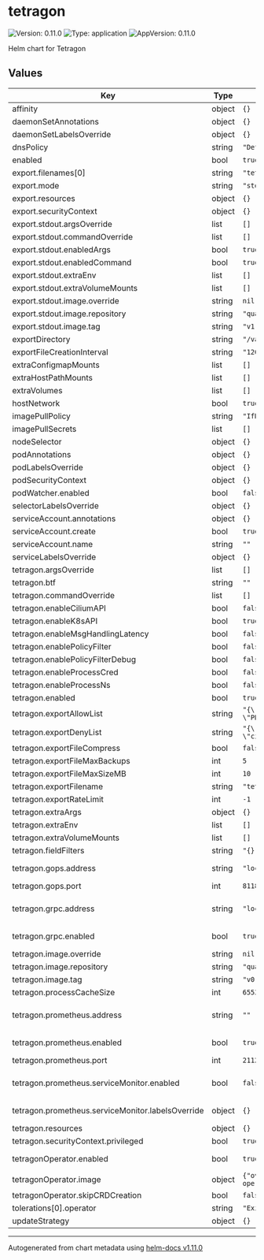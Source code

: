 # tetragon

![Version: 0.11.0](https://img.shields.io/badge/Version-0.11.0-informational?style=flat-square) ![Type: application](https://img.shields.io/badge/Type-application-informational?style=flat-square) ![AppVersion: 0.11.0](https://img.shields.io/badge/AppVersion-0.11.0-informational?style=flat-square)

Helm chart for Tetragon

## Values

| Key | Type | Default | Description |
|-----|------|---------|-------------|
| affinity | object | `{}` |  |
| daemonSetAnnotations | object | `{}` |  |
| daemonSetLabelsOverride | object | `{}` |  |
| dnsPolicy | string | `"Default"` |  |
| enabled | bool | `true` |  |
| export.filenames[0] | string | `"tetragon.log"` |  |
| export.mode | string | `"stdout"` |  |
| export.resources | object | `{}` |  |
| export.securityContext | object | `{}` |  |
| export.stdout.argsOverride | list | `[]` |  |
| export.stdout.commandOverride | list | `[]` |  |
| export.stdout.enabledArgs | bool | `true` |  |
| export.stdout.enabledCommand | bool | `true` |  |
| export.stdout.extraEnv | list | `[]` |  |
| export.stdout.extraVolumeMounts | list | `[]` |  |
| export.stdout.image.override | string | `nil` |  |
| export.stdout.image.repository | string | `"quay.io/cilium/hubble-export-stdout"` |  |
| export.stdout.image.tag | string | `"v1.0.3"` |  |
| exportDirectory | string | `"/var/run/cilium/tetragon"` |  |
| exportFileCreationInterval | string | `"120s"` |  |
| extraConfigmapMounts | list | `[]` |  |
| extraHostPathMounts | list | `[]` |  |
| extraVolumes | list | `[]` |  |
| hostNetwork | bool | `true` |  |
| imagePullPolicy | string | `"IfNotPresent"` |  |
| imagePullSecrets | list | `[]` |  |
| nodeSelector | object | `{}` |  |
| podAnnotations | object | `{}` |  |
| podLabelsOverride | object | `{}` |  |
| podSecurityContext | object | `{}` |  |
| podWatcher.enabled | bool | `false` |  |
| selectorLabelsOverride | object | `{}` |  |
| serviceAccount.annotations | object | `{}` |  |
| serviceAccount.create | bool | `true` |  |
| serviceAccount.name | string | `""` |  |
| serviceLabelsOverride | object | `{}` |  |
| tetragon.argsOverride | list | `[]` |  |
| tetragon.btf | string | `""` |  |
| tetragon.commandOverride | list | `[]` |  |
| tetragon.enableCiliumAPI | bool | `false` |  |
| tetragon.enableK8sAPI | bool | `true` |  |
| tetragon.enableMsgHandlingLatency | bool | `false` |  |
| tetragon.enablePolicyFilter | bool | `false` |  |
| tetragon.enablePolicyFilterDebug | bool | `false` |  |
| tetragon.enableProcessCred | bool | `false` |  |
| tetragon.enableProcessNs | bool | `false` |  |
| tetragon.enabled | bool | `true` |  |
| tetragon.exportAllowList | string | `"{\"event_set\":[\"PROCESS_EXEC\", \"PROCESS_EXIT\", \"PROCESS_KPROBE\", \"PROCESS_UPROBE\"]}"` |  |
| tetragon.exportDenyList | string | `"{\"health_check\":true}\n{\"namespace\":[\"\", \"cilium\", \"kube-system\"]}"` |  |
| tetragon.exportFileCompress | bool | `false` |  |
| tetragon.exportFileMaxBackups | int | `5` |  |
| tetragon.exportFileMaxSizeMB | int | `10` |  |
| tetragon.exportFilename | string | `"tetragon.log"` |  |
| tetragon.exportRateLimit | int | `-1` |  |
| tetragon.extraArgs | object | `{}` |  |
| tetragon.extraEnv | list | `[]` |  |
| tetragon.extraVolumeMounts | list | `[]` |  |
| tetragon.fieldFilters | string | `"{}"` |  |
| tetragon.gops.address | string | `"localhost"` | The address at which to expose gops. |
| tetragon.gops.port | int | `8118` | The port at which to expose gops. |
| tetragon.grpc.address | string | `"localhost:54321"` | The address at which to expose gRPC. Examples: localhost:54321, unix:///var/run/tetragon/tetragon.sock |
| tetragon.grpc.enabled | bool | `true` | Whether to enable exposing Tetragon gRPC. |
| tetragon.image.override | string | `nil` |  |
| tetragon.image.repository | string | `"quay.io/cilium/tetragon"` |  |
| tetragon.image.tag | string | `"v0.11.0"` |  |
| tetragon.processCacheSize | int | `65536` |  |
| tetragon.prometheus.address | string | `""` | The address at which to expose metrics. Set it to "" to expose on all available interfaces. |
| tetragon.prometheus.enabled | bool | `true` | Whether to enable exposing Tetragon metrics. |
| tetragon.prometheus.port | int | `2112` | The port at which to expose metrics. |
| tetragon.prometheus.serviceMonitor.enabled | bool | `false` | Whether to create a 'ServiceMonitor' resource targeting the 'tetragon' pods. |
| tetragon.prometheus.serviceMonitor.labelsOverride | object | `{}` | The set of labels to place on the 'ServiceMonitor' resource. |
| tetragon.resources | object | `{}` |  |
| tetragon.securityContext.privileged | bool | `true` |  |
| tetragonOperator.enabled | bool | `true` | Enable the tetragon-operator component (required). |
| tetragonOperator.image | object | `{"override":null,"repository":"quay.io/cilium/tetragon-operator","suffix":"","tag":"v0.11.0"}` | tetragon-operator image. |
| tetragonOperator.skipCRDCreation | bool | `false` |  |
| tolerations[0].operator | string | `"Exists"` |  |
| updateStrategy | object | `{}` |  |

----------------------------------------------
Autogenerated from chart metadata using [helm-docs v1.11.0](https://github.com/norwoodj/helm-docs/releases/v1.11.0)
